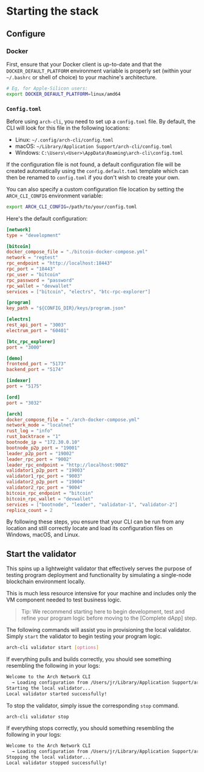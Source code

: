 # Starting the stack

## Configure

### Docker

First, ensure that your Docker client is up-to-date and that the `DOCKER_DEFAULT_PLATFORM` environment variable is properly set (within your `~/.bashrc` or shell of choice) to your machine's architecture.

```bash
# Eg, for Apple-Silicon users:
export DOCKER_DEFAULT_PLATFORM=linux/amd64
```

### `Config.toml`

Before using `arch-cli`, you need to set up a `config.toml` file. By default, the CLI will look for this file in the following locations:
- Linux: `~/.config/arch-cli/config.toml`
- macOS: `~/Library/Application Support/arch-cli/config.toml`
- Windows: `C:\Users\<User>\AppData\Roaming\arch-cli\config.toml`

If the configuration file is not found, a default configuration file will be created automatically using the `config.default.toml` template which can then be renamed to `config.toml` if you don't wish to create your own.

You can also specify a custom configuration file location by setting the `ARCH_CLI_CONFIG` environment variable:

```bash
export ARCH_CLI_CONFIG=/path/to/your/config.toml
```

Here's the default configuration:

```toml
[network]
type = "development"

[bitcoin]
docker_compose_file = "./bitcoin-docker-compose.yml"
network = "regtest"
rpc_endpoint = "http://localhost:18443"
rpc_port = "18443"
rpc_user = "bitcoin"
rpc_password = "password"
rpc_wallet = "devwallet"
services = ["bitcoin", "electrs", "btc-rpc-explorer"]

[program]
key_path = "${CONFIG_DIR}/keys/program.json"

[electrs]
rest_api_port = "3003"
electrum_port = "60401"

[btc_rpc_explorer]
port = "3000"

[demo]
frontend_port = "5173"
backend_port = "5174"

[indexer]
port = "5175"

[ord]
port = "3032"

[arch]
docker_compose_file = "./arch-docker-compose.yml"
network_mode = "localnet"
rust_log = "info"
rust_backtrace = "1"
bootnode_ip = "172.30.0.10"
bootnode_p2p_port = "19001"
leader_p2p_port = "19002"
leader_rpc_port = "9002"
leader_rpc_endpoint = "http://localhost:9002"
validator1_p2p_port = "19003"
validator1_rpc_port = "9003"
validator2_p2p_port = "19004"
validator2_rpc_port = "9004"
bitcoin_rpc_endpoint = "bitcoin"
bitcoin_rpc_wallet = "devwallet"
services = ["bootnode", "leader", "validator-1", "validator-2"]
replica_count = 2
```

By following these steps, you ensure that your CLI can be run from any location and still correctly locate and load its configuration files on Windows, macOS, and Linux.

## Start the validator

This spins up a lightweight validator that effectively serves the purpose of testing program deployment and functionality by simulating a single-node blockchain environment locally.
  
This is much less resource intensive for your machine and includes only the VM component needed to test business logic.

> Tip: We recommend starting here to begin development, test and refine your program logic before moving to the [Complete dApp] step.

The following commands will assist you in provisioning the local validator. Simply `start` the validator to begin testing your program logic.

```bash
arch-cli validator start [options]
```

If everything pulls and builds correctly, you should see something resembling the following in your logs:
```bash
Welcome to the Arch Network CLI
  → Loading configuration from /Users/jr/Library/Application Support/arch-cli/config.toml
Starting the local validator...
Local validator started successfully!
```

To stop the validator, simply issue the corresponding `stop` command.
```bash
arch-cli validator stop
```

If everything stops correctly, you should something resembling the following in your logs:
```bash
Welcome to the Arch Network CLI
  → Loading configuration from /Users/jr/Library/Application Support/arch-cli/config.toml
Stopping the local validator...
Local validator stopped successfully!
```

[nodes]: ../concepts/nodes.md
